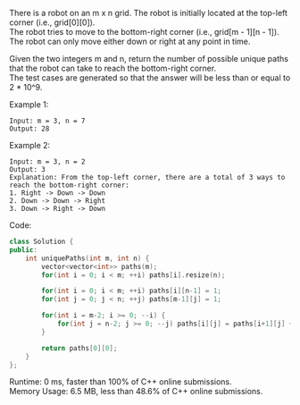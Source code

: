 There is a robot on an m x n grid. The robot is initially located at the top-left corner (i.e., grid[0][0]).  
The robot tries to move to the bottom-right corner (i.e., grid[m - 1][n - 1]). The robot can only move either down or right at any point in time.  

Given the two integers m and n, return the number of possible unique paths that the robot can take to reach the bottom-right corner.  
The test cases are generated so that the answer will be less than or equal to 2 * 10^9.  

Example 1:  
```
Input: m = 3, n = 7
Output: 28
```

Example 2:  
```
Input: m = 3, n = 2
Output: 3
Explanation: From the top-left corner, there are a total of 3 ways to reach the bottom-right corner:
1. Right -> Down -> Down
2. Down -> Down -> Right
3. Down -> Right -> Down
```

Code:  
```c++
class Solution {
public:
    int uniquePaths(int m, int n) {
        vector<vector<int>> paths(m);
        for(int i = 0; i < m; ++i) paths[i].resize(n);

        for(int i = 0; i < m; ++i) paths[i][n-1] = 1;
        for(int j = 0; j < n; ++j) paths[m-1][j] = 1;

        for(int i = m-2; i >= 0; --i) {
            for(int j = n-2; j >= 0; --j) paths[i][j] = paths[i+1][j] + paths[i][j+1];
        }

        return paths[0][0];
    }
};
```

Runtime: 0 ms, faster than 100% of C++ online submissions.  
Memory Usage: 6.5 MB, less than 48.6% of C++ online submissions.
